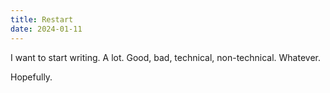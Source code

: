 ```yaml
---
title: Restart
date: 2024-01-11
---
```


I want to start writing. A lot. Good, bad, technical, non-technical. Whatever.

Hopefully.
